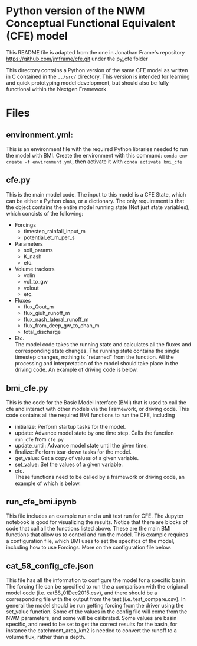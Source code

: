 # Python version of the NWM Conceptual Functional Equivalent (CFE) model

This README file is adapted from the one in Jonathan Frame's repository https://github.com/jmframe/cfe.git under the py_cfe folder

This directory contains a Python version of the same CFE model as written in C contained in the `../src/` directory. This version is intended for learning and quick prototyping model development, but should also be fully functional within the Nextgen Framework.

# Files
## environment.yml: 
This is an environment file with the required Python libraries needed to run the model with BMI. Create the environment with this command: `conda env create -f environment.yml`, then activate it with `conda activate bmi_cfe` 
## cfe.py
This is the main model code. The input to this model is a CFE State, which can be either a Python class, or a dictionary. The only requirement is that the object contains the entire model running state (Not just state variables), which concists of the following:  
 - Forcings
    - timestep_rainfall_input_m
    - potential_et_m_per_s
 - Parameters
    - soil_params
    - K_nash
    - etc.
 - Volume trackers
    - volin
    - vol_to_gw
    - volout
    - etc.
 - Fluxes
    - flux_Qout_m
    - flux_giuh_runoff_m
    - flux_nash_lateral_runoff_m
    - flux_from_deep_gw_to_chan_m
    - total_discharge
 - Etc.  
 The model code takes the running state and calculates all the fluxes and corresponding state changes. The running state contains the single timestep changes, nothing is "returned" from the function. All the processing and interpretation of the model should take place in the driving code. An example of driving code is below.
 
 ## bmi_cfe.py
This is the code for the Basic Model Interface (BMI) that is used to call the cfe and interact with other models via the Framework, or driving code. This code contains all the required BMI functions to run the CFE, including 
 - initialize: Perform startup tasks for the model.
 - update: Advance model state by one time step. Calls the function `run_cfe` from `cfe.py`
 - update_until: Advance model state until the given time.
 - finalize: Perform tear-down tasks for the model.
 - get_value: Get a copy of values of a given variable.
 - set_value: Set the values of a given variable.
 - etc.  
 These functions need to be called by a framework or driving code, an example of which is below.

 ## run_cfe_bmi.ipynb
 This file includes an example run and a unit test run for CFE. The Jupyter notebook is good for visualizing the results. Notice that there are blocks of code that call all the functions listed above. These are the main BMI functions that allow us to control and run the model. This example requires a configuration file, which BMI uses to set the specifics of the model, including how to use Forcings. More on the configuration file below.
 
 ## cat_58_config_cfe.json
 This file has all the information to configure the model for a specific basin. The forcing file can be specified to run the a comparison with the origional model code (i.e. cat58_01Dec2015.csv), and there should be a corresponding file with the output from the test (i.e. test_compare.csv). In general the model should be run getting forcing from the driver using the set_value function. Some of the values in the config file will come from the NWM parameters, and some will be calibrated. Some values are basin specific, and need to be set to get the correct results for the basin, for instance the catchment_area_km2 is needed to convert the runoff to a volume flux, rather than a depth.
